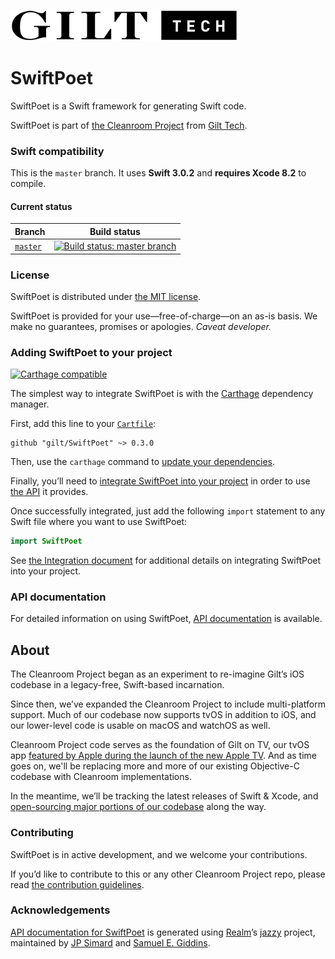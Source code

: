 ![Gilt Tech logo](https://raw.githubusercontent.com/gilt/Cleanroom/master/Assets/gilt-tech-logo.png)

# SwiftPoet

SwiftPoet is a Swift framework for generating Swift code.

SwiftPoet is part of [the Cleanroom Project](https://github.com/gilt/Cleanroom) from [Gilt Tech](http://tech.gilt.com).


### Swift compatibility

This is the `master` branch. It uses **Swift 3.0.2** and **requires Xcode 8.2** to compile.


#### Current status

Branch|Build status
--------|------------------------
[`master`](https://github.com/gilt/SwiftPoet)|[![Build status: master branch](https://travis-ci.org/gilt/SwiftPoet.svg?branch=master)](https://travis-ci.org/gilt/SwiftPoet)


### License

SwiftPoet is distributed under [the MIT license](https://github.com/gilt/SwiftPoet/blob/master/LICENSE).

SwiftPoet is provided for your use—free-of-charge—on an as-is basis. We make no guarantees, promises or apologies. *Caveat developer.*


### Adding SwiftPoet to your project

[![Carthage compatible](https://img.shields.io/badge/Carthage-compatible-4BC51D.svg?style=flat)](https://github.com/Carthage/Carthage)

The simplest way to integrate SwiftPoet is with the [Carthage](https://github.com/Carthage/Carthage) dependency manager.

First, add this line to your [`Cartfile`](https://github.com/Carthage/Carthage/blob/master/Documentation/Artifacts.md#cartfile):

```
github "gilt/SwiftPoet" ~> 0.3.0
```

Then, use the `carthage` command to [update your dependencies](https://github.com/Carthage/Carthage#upgrading-frameworks).

Finally, you’ll need to [integrate SwiftPoet into your project](https://github.com/gilt/SwiftPoet/blob/master/INTEGRATION.md) in order to use [the API](https://rawgit.com/gilt/SwiftPoet/master/Documentation/API/index.html) it provides.

Once successfully integrated, just add the following `import` statement to any Swift file where you want to use SwiftPoet:

```swift
import SwiftPoet
```

See [the Integration document](https://github.com/gilt/SwiftPoet/blob/master/INTEGRATION.md) for additional details on integrating SwiftPoet into your project.


### API documentation

For detailed information on using SwiftPoet, [API documentation](https://rawgit.com/gilt/SwiftPoet/master/Documentation/API/index.html) is available.


## About

The Cleanroom Project began as an experiment to re-imagine Gilt’s iOS codebase in a legacy-free, Swift-based incarnation.

Since then, we’ve expanded the Cleanroom Project to include multi-platform support. Much of our codebase now supports tvOS in addition to iOS, and our lower-level code is usable on macOS and watchOS as well.

Cleanroom Project code serves as the foundation of Gilt on TV, our tvOS app [featured by Apple during the launch of the new Apple TV](http://www.apple.com/apple-events/september-2015/). And as time goes on, we'll be replacing more and more of our existing Objective-C codebase with Cleanroom implementations.

In the meantime, we’ll be tracking the latest releases of Swift & Xcode, and [open-sourcing major portions of our codebase](https://github.com/gilt/Cleanroom#open-source-by-default) along the way.


### Contributing

SwiftPoet is in active development, and we welcome your contributions.

If you’d like to contribute to this or any other Cleanroom Project repo, please read [the contribution guidelines](https://github.com/gilt/Cleanroom#contributing-to-the-cleanroom-project).


### Acknowledgements

[API documentation for SwiftPoet](https://rawgit.com/gilt/SwiftPoet/master/Documentation/API/index.html) is generated using [Realm](http://realm.io)’s [jazzy](https://github.com/realm/jazzy/) project, maintained by [JP Simard](https://github.com/jpsim) and [Samuel E. Giddins](https://github.com/segiddins).

